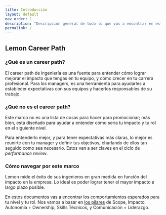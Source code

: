 ```yaml
---
title: Introducción
layout: default
nav_order: 1
description: "Descripción general de todo lo que vas a encontrar en esta página"
permalink: /
---
```


## Lemon Career Path

### ¿Qué es un career path?
El career path de ingeniería es una fuente para entender cómo lograr mejorar el impacto que tengas en tu equipo, y cómo crecer en tu carrera profesional. Para los managers, es una herramienta para ayudarles a establecer expectativas con sus equipos y hacerlos responsables de su trabajo.

### ¿Qué no es el career path?
Este marco no es una lista de cosas para hacer para promocionar; más bien, está diseñado para ayudar a entender cómo sería tu impacto y tu rol en el siguiente nivel.

Para entenderlo mejor, y para tener expectativas más claras, lo mejor es reunirte con tu manager y definir tus objetivos, charlando de ellos tan seguido como sea necesario. Estos van a ser claves en el ciclo de *performance review*.


### Cómo navegar por este marco
Lemon mide el éxito de sus ingenieros en gran medida en función del impacto en la empresa. Lo ideal es poder lograr tener el mayor impacto a largo plazo posible.

En estos documentos vas a encontrar los comportamientos esperados para tu nivel y tu rol. Nos vamos a basar en [los pilares](/pilares) de Scope, Impacto, Autonomía + Ownership, Skills Técnicos, y Comunicación + Liderazgo. 
